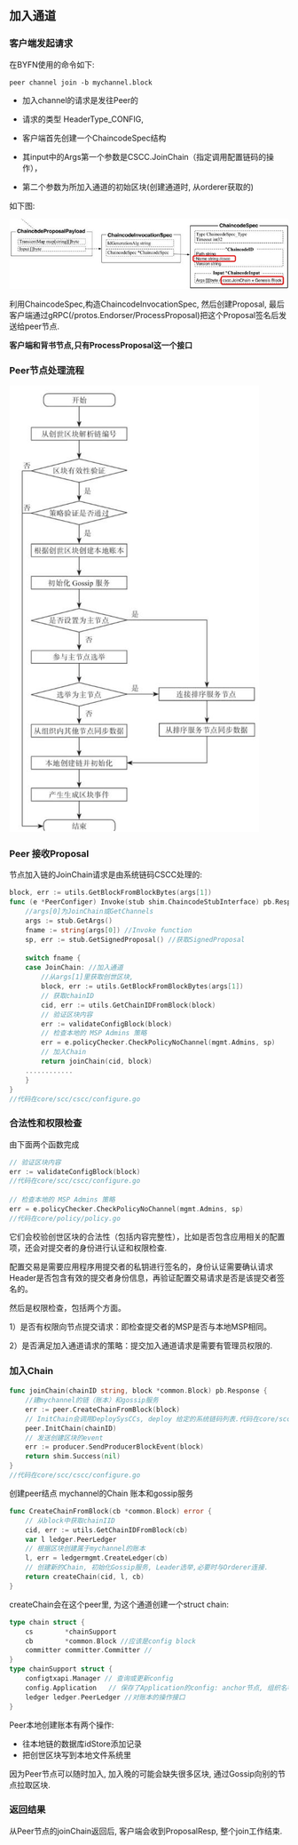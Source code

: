## 加入通道

### 客户端发起请求

在BYFN使用的命令如下:

```shell
peer channel join -b mychannel.block
```

- 加入channel的请求是发往Peer的
- 请求的类型 HeaderType_CONFIG, 


- 客户端首先创建一个ChaincodeSpec结构


- 其input中的Args第一个参数是CSCC.JoinChain（指定调用配置链码的操作），
- 第二个参数为所加入通道的初始区块(创建通道时, 从orderer获取的)

如下图:

![](_images/chanincode_proposalpayload.png)

利用ChaincodeSpec,构造ChaincodeInvocationSpec, 然后创建Proposal, 最后客户端通过gRPC(/protos.Endorser/ProcessProposal)把这个Proposal签名后发送给peer节点.

**客户端和背书节点,只有ProcessProposal这一个接口**

### Peer节点处理流程

![](_images/join_channel.png)

### Peer 接收Proposal

节点加入链的JoinChain请求是由系统链码CSCC处理的:

```go
block, err := utils.GetBlockFromBlockBytes(args[1])
func (e *PeerConfiger) Invoke(stub shim.ChaincodeStubInterface) pb.Response {
    //args[0]为JoinChain或GetChannels
    args := stub.GetArgs()
    fname := string(args[0]) //Invoke function
    sp, err := stub.GetSignedProposal() //获取SignedProposal

    switch fname {
    case JoinChain: //加入通道
        //从args[1]里获取创世区块, 
        block, err := utils.GetBlockFromBlockBytes(args[1])
        // 获取chainID
        cid, err := utils.GetChainIDFromBlock(block)
        // 验证区块内容
        err := validateConfigBlock(block)
        // 检查本地的 MSP Admins 策略
        err = e.policyChecker.CheckPolicyNoChannel(mgmt.Admins, sp)
        // 加入Chain
        return joinChain(cid, block)
    ............
    }
}
//代码在core/scc/cscc/configure.go
```

### 合法性和权限检查

由下面两个函数完成

```go
// 验证区块内容
err := validateConfigBlock(block) 
//代码在core/scc/cscc/configure.go

// 检查本地的 MSP Admins 策略
err = e.policyChecker.CheckPolicyNoChannel(mgmt.Admins, sp)
//代码在core/policy/policy.go

```

它们会校验创世区块的合法性（包括内容完整性），比如是否包含应用相关的配置项，还会对提交者的身份进行认证和权限检查.

配置交易是需要应用程序用提交者的私钥进行签名的，身份认证需要确认请求Header是否包含有效的提交者身份信息，再验证配置交易请求是否是该提交者签名的。

然后是权限检查，包括两个方面。

1）是否有权限向节点提交请求：即检查提交者的MSP是否与本地MSP相同。

2）是否满足加入通道请求的策略：提交加入通道请求是需要有管理员权限的.

### 加入Chain

```go
func joinChain(chainID string, block *common.Block) pb.Response {
    //建mychannel的链（账本）和gossip服务
    err := peer.CreateChainFromBlock(block)
    // InitChain会调用DeploySysCCs, deploy 给定的系统链码列表.代码在core/scc/importsysccs.go. 每个channel都有自己的系统链码.配置文件中可以指定安装哪些系统chaincode.
    peer.InitChain(chainID)
    // 发送创建区块的event
    err := producer.SendProducerBlockEvent(block)
    return shim.Success(nil)
}
//代码在core/scc/cscc/configure.go
```

创建peer结点 mychannel的Chain 账本和gossip服务

```go
func CreateChainFromBlock(cb *common.Block) error {
    // 从block中获取chainIID
    cid, err := utils.GetChainIDFromBlock(cb)
    var l ledger.PeerLedger
    // 根据区块创建属于mychannel的账本
    l, err = ledgermgmt.CreateLedger(cb)
    // 创建新的Chain, 初始化Gossip服务, Leader选举,必要时与Orderer连接.
    return createChain(cid, l, cb)
}
```

createChain会在这个peer里, 为这个通道创建一个struct chain:

```go
type chain struct {
	cs        *chainSupport
	cb        *common.Block //应该是config block
	committer committer.Committer // 
}
type chainSupport struct {
	configtxapi.Manager // 查询或更新config
    config.Application   // 保存了Application的config: anchor节点, 组织名等
	ledger ledger.PeerLedger //对账本的操作接口
}

```

Peer本地创建账本有两个操作:

- 往本地链的数据库idStore添加记录
- 把创世区块写到本地文件系统里

因为Peer节点可以随时加入, 加入晚的可能会缺失很多区块, 通过Gossip向别的节点拉取区块.


### 返回结果

从Peer节点的joinChain返回后, 客户端会收到ProposalResp, 整个join工作结束.
